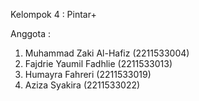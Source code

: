 Kelompok 4 : Pintar+

Anggota :
1. Muhammad Zaki Al-Hafiz (2211533004)
2. Fajdrie Yaumil Fadhlie (2211533013)
3. Humayra Fahreri (2211533019)
4. Aziza Syakira (2211533022)
